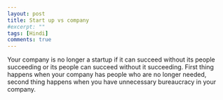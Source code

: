 ```yaml
---
layout: post
title: Start up vs company
#excerpt: ""
tags: [Hindi]
comments: true
---
```

Your company is no longer a startup if it can succeed without its people succeeding or its people can succeed without it succeeding. First thing happens when your company has people who are no longer needed, second thing happens when you have unnecessary bureaucracy in your company.
